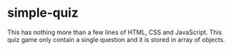 # simple-quiz
This has nothing more than a few lines of HTML, CSS and JavaScript. This quiz game only contain a single question and it is stored in array of objects.
